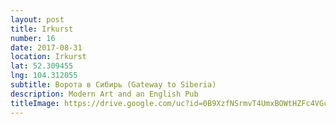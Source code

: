 ```yaml
---
layout: post
title: Irkurst
number: 16
date: 2017-08-31
location: Irkurst
lat: 52.309455
lng: 104.312055
subtitle: Ворота в Сибирь (Gateway to Siberia)
description: Modern Art and an English Pub
titleImage: https://drive.google.com/uc?id=0B9XzfNSrmvT4UmxBOWtHZFc4VGc
---
```

